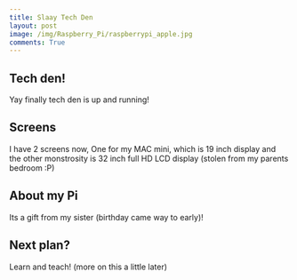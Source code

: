 ```yaml
---
title: Slaay Tech Den 
layout: post
image: /img/Raspberry_Pi/raspberrypi_apple.jpg
comments: True
---
```


Tech den!
------------
Yay finally tech den is up and running!

Screens
------------
I have 2 screens now, One for my MAC mini, which is 19 inch display and the other monstrosity is 32 inch full HD LCD display (stolen from my parents bedroom :P)

About my Pi
------------
Its a gift from my sister (birthday came way to early)!

Next plan?
------------
Learn and teach! (more on this a little later)